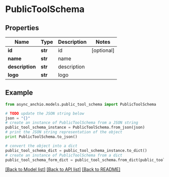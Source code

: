 # PublicToolSchema


## Properties

Name | Type | Description | Notes
------------ | ------------- | ------------- | -------------
**id** | **str** | id | [optional] 
**name** | **str** | name | 
**description** | **str** | description | 
**logo** | **str** | logo | 

## Example

```python
from async_anchio.models.public_tool_schema import PublicToolSchema

# TODO update the JSON string below
json = "{}"
# create an instance of PublicToolSchema from a JSON string
public_tool_schema_instance = PublicToolSchema.from_json(json)
# print the JSON string representation of the object
print PublicToolSchema.to_json()

# convert the object into a dict
public_tool_schema_dict = public_tool_schema_instance.to_dict()
# create an instance of PublicToolSchema from a dict
public_tool_schema_form_dict = public_tool_schema.from_dict(public_tool_schema_dict)
```
[[Back to Model list]](../README.md#documentation-for-models) [[Back to API list]](../README.md#documentation-for-api-endpoints) [[Back to README]](../README.md)


